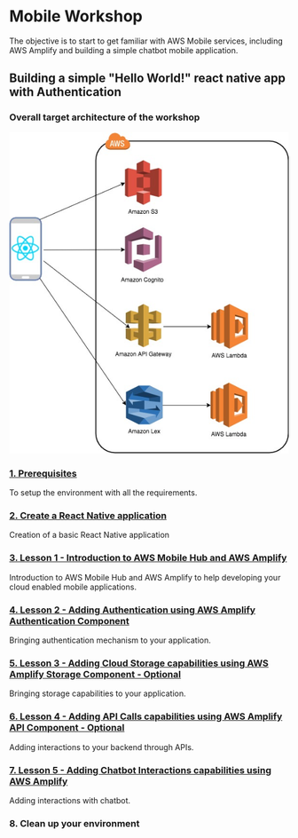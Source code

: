 # Mobile Workshop

The objective is to start to get familiar with AWS Mobile services, including AWS Amplify and building a simple chatbot mobile application.

## Building a simple "Hello World!" react native app with Authentication

### Overall target architecture of the workshop

<p align="center">
  <img src="./images/MobileWorkshop_Lex.jpg" />
</p>

### [1. Prerequisites](./Prerequisites/)

To setup the environment with all the requirements.
  
### [2. Create a React Native application](./createApp/)

Creation of a basic React Native application

### [3. Lesson 1 - Introduction to AWS Mobile Hub and AWS Amplify](./lesson1/)

Introduction to AWS Mobile Hub and AWS Amplify to help developing your cloud enabled mobile applications.

### [4. Lesson 2 - Adding Authentication using AWS Amplify Authentication Component](./lesson2/)

Bringing authentication mechanism to your application.

### [5. Lesson 3 - Adding Cloud Storage capabilities using AWS Amplify Storage Component - Optional](./lesson3)

Bringing storage capabilities to your application.

### [6. Lesson 4 - Adding API Calls capabilities using AWS Amplify API Component - Optional](./lesson4/)

Adding interactions to your backend through APIs.

### [7. Lesson 5 - Adding Chatbot Interactions capabilities using AWS Amplify](./lesson5)

Adding interactions with chatbot.

### 8. Clean up your environment
